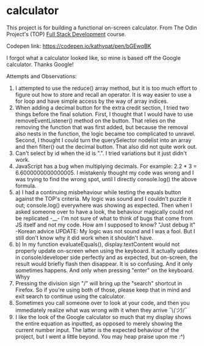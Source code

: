 # calculator

This project is for building a functional on-screen calculator. From The Odin Project's (TOP) [Full Stack Development](https://www.theodinproject.com/courses/web-development-101/lessons/calculator) course.

Codepen link: https://codepen.io/kathyqat/pen/bGEwqBK

I forgot what a calculator looked like, so mine is based off the Google calculator. Thanks Google! 

Attempts and Observations:
1. I attempted to use the reduce() array method, but it is too much effort to figure out how to store and recall an operator. It is way easier to use a for loop and have simple access by the way of array indices.
2. When adding a decimal button for the extra credit section, I tried two things before the final solution. First, I thought that I would have to use removeEventListener() method on the button. That relies on the removing the function that was first added, but because the removal also nests in the function, the logic became too complicated to unravel. Second, I thought I could turn the querySelector nodelist into an array and then filter() out the decimal button. That also did not quite work out.
3. Can't select by id when the id is ".". I tried variations but it just didn't work.
4. JavaScript has a bug when multiplying decimals. For example: 2.2 * 3 = 6.6000000000000005. I mistakenly thought my code was wrong and I was trying to find the wrong spot, until I directly console.log() the above formula. 
5. a) I had a continuing misbehaviour while testing the equals button against the TOP's criteria. My logic was sound and I couldn't puzzle it out; console.log() everywhere was showing as expected. Then when I asked someone over to have a look, the behaviour magically could not be replicated -__- I'm not sure of what to think of bugs that come from JS itself and not my code. How am I supposed to know? "Just debug it" -Korean advice
UPDATE: My logic was not sound and I was a fool. But I still don't know why it did work when it shouldn't have.
5. b) In my function evaluateEquals(), display.textContent would not properly update on-screen when using the keyboard. It actually updates in console/developer side perfectly and as expected, but on-screen, the result would briefly flash then disappear. It is so confusing. And it only sometimes happens. And only when pressing "enter" on the keyboard. Whyy
6. Pressing the division sign "/" will bring up the "search" shortcut in Firefox. So if you're using both of those, please keep that in mind and exit search to continue using the calculator.
7. Sometimes you call someone over to look at your code, and then you immediately realize what was wrong with it when they arrive ¯\\_(ツ)_/¯
8. I like the look of the Google calculator so much that my display shows the entire equation as inputted, as opposed to merely showing the current number input. The latter is the expected behaviour of the project, but I went a little beyond. You may heap praise upon me :^)